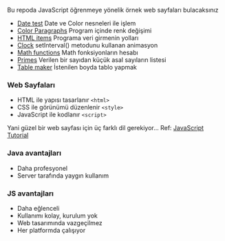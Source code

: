 Bu repoda JavaScript öğrenmeye yönelik örnek web sayfaları bulacaksınız

* [Date test](Date%20test.html) Date ve Color nesneleri ile işlem
* [Color Paragraphs](Color%20Paragraphs.html) Program içinde renk değişimi
* [HTML items](HTML%20items.html) Programa veri girmenin yolları
* [Clock](Clock.html) setInterval() metodunu kullanan animasyon
* [Math functions](Math%20functions.html) Math fonksiyonların hesabı
* [Primes](Primes.html) Verilen bir sayıdan küçük asal sayıların listesi
* [Table maker](Table%20maker.html) İstenilen boyda tablo yapmak

### Web Sayfaları
* HTML ile yapısı tasarlanır `<html>`
* CSS ile görünümü düzenlenir `<style>`
* JavaScript ile kodlanır `<script>`

Yani güzel bir web sayfası için üç farklı dil gerekiyor... Ref: [JavaScript Tutorial](https://www.w3schools.com/js/)

### Java avantajları
* Daha profesyonel
* Server tarafında yaygın kullanım

### JS avantajları
* Daha eğlenceli
* Kullanımı kolay, kurulum yok
* Web tasarımında vazgeçilmez
* Her platformda çalışıyor

